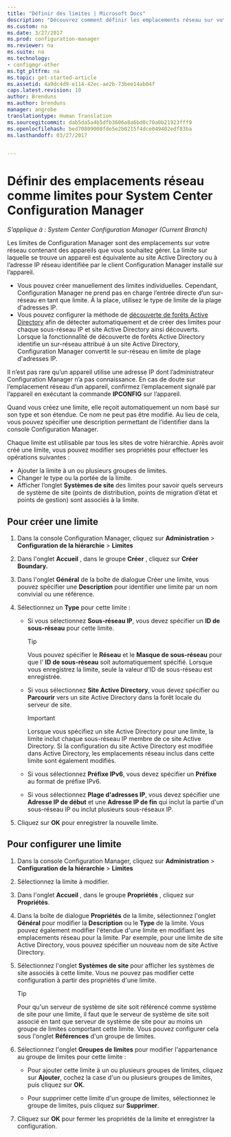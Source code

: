 ```yaml
---
title: "Définir des limites | Microsoft Docs"
description: "Découvrez comment définir les emplacements réseau sur votre intranet pouvant contenir des appareils que vous souhaitez gérer."
ms.custom: na
ms.date: 3/27/2017
ms.prod: configuration-manager
ms.reviewer: na
ms.suite: na
ms.technology:
- configmgr-other
ms.tgt_pltfrm: na
ms.topic: get-started-article
ms.assetid: 4a9dc4d9-e114-42ec-ae2b-73bee14ab04f
caps.latest.revision: 10
author: Brenduns
ms.author: brenduns
manager: angrobe
translationtype: Human Translation
ms.sourcegitcommit: dab5da5a4b5dfb3606a8a6bd0c70a0b21923fff9
ms.openlocfilehash: bed70809008fde5e2b0215f4dce049402edf83ba
ms.lasthandoff: 03/27/2017


---
```

# <a name="define-network-locations-as-boundaries-for-system-center-configuration-manager"></a>Définir des emplacements réseau comme limites pour System Center Configuration Manager

*S’applique à : System Center Configuration Manager (Current Branch)*

Les limites de Configuration Manager sont des emplacements sur votre réseau contenant des appareils que vous souhaitez gérer. La limite sur laquelle se trouve un appareil est équivalente au site Active Directory ou à l’adresse IP réseau identifiée par le client Configuration Manager installé sur l’appareil.
 - Vous pouvez créer manuellement des limites individuelles. Cependant, Configuration Manager ne prend pas en charge l’entrée directe d’un sur-réseau en tant que limite. À la place, utilisez le type de limite de la plage d'adresses IP.
 - Vous pouvez configurer la méthode de [découverte de forêts Active Directory](../../../../core/servers/deploy/configure/about-discovery-methods.md#bkmk_aboutForest) afin de détecter automatiquement et de créer des limites pour chaque sous-réseau IP et site Active Directory ainsi découverts. Lorsque la fonctionnalité de découverte de forêts Active Directory identifie un sur-réseau attribué à un site Active Directory, Configuration Manager convertit le sur-réseau en limite de plage d'adresses IP.  

Il n’est pas rare qu’un appareil utilise une adresse IP dont l’administrateur Configuration Manager n’a pas connaissance. En cas de doute sur l’emplacement réseau d’un appareil, confirmez l’emplacement signalé par l’appareil en exécutant la commande **IPCONFIG** sur l’appareil.  

Quand vous créez une limite, elle reçoit automatiquement un nom basé sur son type et son étendue. Ce nom ne peut pas être modifié. Au lieu de cela, vous pouvez spécifier une description permettant de l’identifier dans la console Configuration Manager.  

Chaque limite est utilisable par tous les sites de votre hiérarchie. Après avoir créé une limite, vous pouvez modifier ses propriétés pour effectuer les opérations suivantes :  
-   Ajouter la limite à un ou plusieurs groupes de limites.  
-   Changer le type ou la portée de la limite.  
-   Afficher l’onglet **Systèmes de site** des limites pour savoir quels serveurs de système de site (points de distribution, points de migration d’état et points de gestion) sont associés à la limite.  

## <a name="to-create-a-boundary"></a>Pour créer une limite  

1.  Dans la console Configuration Manager, cliquez sur **Administration** > **Configuration de la hiérarchie** > **Limites**  

2.  Dans l'onglet **Accueil** , dans le groupe **Créer** , cliquez sur **Créer Boundary.**  

3.  Dans l'onglet **Général** de la boîte de dialogue Créer une limite, vous pouvez spécifier une **Description** pour identifier une limite par un nom convivial ou une référence.  

4.  Sélectionnez un **Type** pour cette limite :  

    -   Si vous sélectionnez **Sous-réseau IP**, vous devez spécifier un **ID de sous-réseau** pour cette limite.  
        > [!TIP]  
        >  Vous pouvez spécifier le **Réseau** et le **Masque de sous-réseau** pour que l' **ID de sous-réseau** soit automatiquement spécifié. Lorsque vous enregistrez la limite, seule la valeur d'ID de sous-réseau est enregistrée.  

    -   Si vous sélectionnez **Site Active Directory**, vous devez spécifier ou **Parcourir** vers un site Active Directory dans la forêt locale du serveur de site.  

        > [!IMPORTANT]  
        >  Lorsque vous spécifiez un site Active Directory pour une limite, la limite inclut chaque sous-réseau IP membre de ce site Active Directory. Si la configuration du site Active Directory est modifiée dans Active Directory, les emplacements réseau inclus dans cette limite sont également modifiés.  

    -   Si vous sélectionnez **Préfixe IPv6**, vous devez spécifier un **Préfixe** au format de préfixe IPv6.  

    -   Si vous sélectionnez **Plage d'adresses IP**, vous devez spécifier une **Adresse IP de début** et une **Adresse IP de fin** qui inclut la partie d'un sous-réseau IP ou inclut plusieurs sous-réseaux IP.    

5.  Cliquez sur **OK** pour enregistrer la nouvelle limite.  

## <a name="to-configure-a-boundary"></a>Pour configurer une limite  

1.  Dans la console Configuration Manager, cliquez sur **Administration** > **Configuration de la hiérarchie** > **Limites**  

2.  Sélectionnez la limite à modifier.  

3.  Dans l'onglet **Accueil** , dans le groupe **Propriétés** , cliquez sur **Propriétés**.  

4.  Dans la boîte de dialogue **Propriétés** de la limite, sélectionnez l'onglet **Général** pour modifier la **Description** ou le **Type** de la limite. Vous pouvez également modifier l'étendue d'une limite en modifiant les emplacements réseau pour la limite. Par exemple, pour une limite de site Active Directory, vous pouvez spécifier un nouveau nom de site Active Directory.  

5.  Sélectionnez l'onglet **Systèmes de site** pour afficher les systèmes de site associés à cette limite. Vous ne pouvez pas modifier cette configuration à partir des propriétés d'une limite.  

    > [!TIP]  
    >  Pour qu'un serveur de système de site soit référencé comme système de site pour une limite, il faut que le serveur de système de site soit associé en tant que serveur de système de site pour au moins un groupe de limites comportant cette limite. Vous pouvez configurer cela sous l'onglet **Références** d'un groupe de limites.  

6.  Sélectionnez l'onglet **Groupes de limites** pour modifier l'appartenance au groupe de limites pour cette limite :  

    -   Pour ajouter cette limite à un ou plusieurs groupes de limites, cliquez sur **Ajouter**, cochez la case d'un ou plusieurs groupes de limites, puis cliquez sur **OK**.  

    -   Pour supprimer cette limite d'un groupe de limites, sélectionnez le groupe de limites, puis cliquez sur **Supprimer**.  

7.  Cliquez sur **OK** pour fermer les propriétés de la limite et enregistrer la configuration.  


